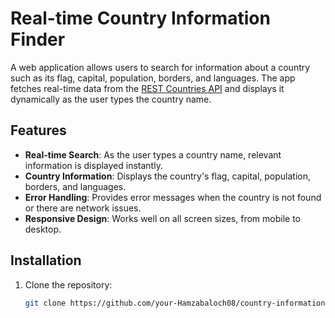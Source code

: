 # Real-time Country Information Finder

A web application allows users to search for information about a country such as its flag, capital, population, borders, and languages. The app fetches real-time data from the [REST Countries API](https://restcountries.com) and displays it dynamically as the user types the country name.

## Features

- **Real-time Search**: As the user types a country name, relevant information is displayed instantly.
- **Country Information**: Displays the country's flag, capital, population, borders, and languages.
- **Error Handling**: Provides error messages when the country is not found or there are network issues.
- **Responsive Design**: Works well on all screen sizes, from mobile to desktop.

## Installation

1. Clone the repository:
   ```bash
   git clone https://github.com/your-Hamzabaloch08/country-information-finder.git
